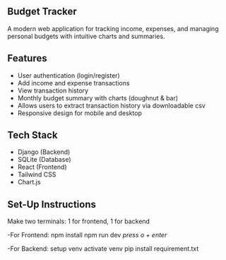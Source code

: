 ## Budget Tracker

A modern web application for tracking income, expenses, and managing personal budgets with intuitive charts and summaries.

## Features

- User authentication (login/register)
- Add income and expense transactions
- View transaction history
- Monthly budget summary with charts (doughnut & bar)
- Allows users to extract transaction history via downloadable csv
- Responsive design for mobile and desktop

## Tech Stack
- Django (Backend)
- SQLite (Database)
- React (Frontend)
- Tailwind CSS
- Chart.js

## Set-Up Instructions

Make two terminals: 1 for frontend, 1 for backend

-For Frontend:
npm install
npm run dev
*press o + enter*


-For Backend:
setup venv
activate venv
pip install requirement.txt
